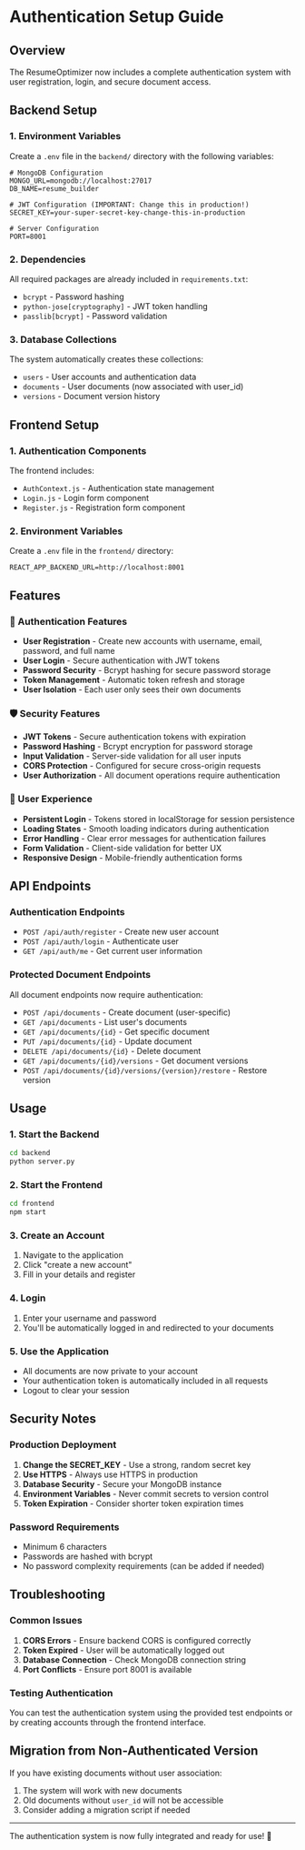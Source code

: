 # Authentication Setup Guide

## Overview
The ResumeOptimizer now includes a complete authentication system with user registration, login, and secure document access.

## Backend Setup

### 1. Environment Variables
Create a `.env` file in the `backend/` directory with the following variables:

```env
# MongoDB Configuration
MONGO_URL=mongodb://localhost:27017
DB_NAME=resume_builder

# JWT Configuration (IMPORTANT: Change this in production!)
SECRET_KEY=your-super-secret-key-change-this-in-production

# Server Configuration
PORT=8001
```

### 2. Dependencies
All required packages are already included in `requirements.txt`:
- `bcrypt` - Password hashing
- `python-jose[cryptography]` - JWT token handling
- `passlib[bcrypt]` - Password validation

### 3. Database Collections
The system automatically creates these collections:
- `users` - User accounts and authentication data
- `documents` - User documents (now associated with user_id)
- `versions` - Document version history

## Frontend Setup

### 1. Authentication Components
The frontend includes:
- `AuthContext.js` - Authentication state management
- `Login.js` - Login form component
- `Register.js` - Registration form component

### 2. Environment Variables
Create a `.env` file in the `frontend/` directory:

```env
REACT_APP_BACKEND_URL=http://localhost:8001
```

## Features

### 🔐 Authentication Features
- **User Registration** - Create new accounts with username, email, password, and full name
- **User Login** - Secure authentication with JWT tokens
- **Password Security** - Bcrypt hashing for secure password storage
- **Token Management** - Automatic token refresh and storage
- **User Isolation** - Each user only sees their own documents

### 🛡️ Security Features
- **JWT Tokens** - Secure authentication tokens with expiration
- **Password Hashing** - Bcrypt encryption for password storage
- **Input Validation** - Server-side validation for all user inputs
- **CORS Protection** - Configured for secure cross-origin requests
- **User Authorization** - All document operations require authentication

### 📝 User Experience
- **Persistent Login** - Tokens stored in localStorage for session persistence
- **Loading States** - Smooth loading indicators during authentication
- **Error Handling** - Clear error messages for authentication failures
- **Form Validation** - Client-side validation for better UX
- **Responsive Design** - Mobile-friendly authentication forms

## API Endpoints

### Authentication Endpoints
- `POST /api/auth/register` - Create new user account
- `POST /api/auth/login` - Authenticate user
- `GET /api/auth/me` - Get current user information

### Protected Document Endpoints
All document endpoints now require authentication:
- `POST /api/documents` - Create document (user-specific)
- `GET /api/documents` - List user's documents
- `GET /api/documents/{id}` - Get specific document
- `PUT /api/documents/{id}` - Update document
- `DELETE /api/documents/{id}` - Delete document
- `GET /api/documents/{id}/versions` - Get document versions
- `POST /api/documents/{id}/versions/{version}/restore` - Restore version

## Usage

### 1. Start the Backend
```bash
cd backend
python server.py
```

### 2. Start the Frontend
```bash
cd frontend
npm start
```

### 3. Create an Account
1. Navigate to the application
2. Click "create a new account"
3. Fill in your details and register

### 4. Login
1. Enter your username and password
2. You'll be automatically logged in and redirected to your documents

### 5. Use the Application
- All documents are now private to your account
- Your authentication token is automatically included in all requests
- Logout to clear your session

## Security Notes

### Production Deployment
1. **Change the SECRET_KEY** - Use a strong, random secret key
2. **Use HTTPS** - Always use HTTPS in production
3. **Database Security** - Secure your MongoDB instance
4. **Environment Variables** - Never commit secrets to version control
5. **Token Expiration** - Consider shorter token expiration times

### Password Requirements
- Minimum 6 characters
- Passwords are hashed with bcrypt
- No password complexity requirements (can be added if needed)

## Troubleshooting

### Common Issues
1. **CORS Errors** - Ensure backend CORS is configured correctly
2. **Token Expired** - User will be automatically logged out
3. **Database Connection** - Check MongoDB connection string
4. **Port Conflicts** - Ensure port 8001 is available

### Testing Authentication
You can test the authentication system using the provided test endpoints or by creating accounts through the frontend interface.

## Migration from Non-Authenticated Version

If you have existing documents without user association:
1. The system will work with new documents
2. Old documents without `user_id` will not be accessible
3. Consider adding a migration script if needed

---

The authentication system is now fully integrated and ready for use! 🎉 